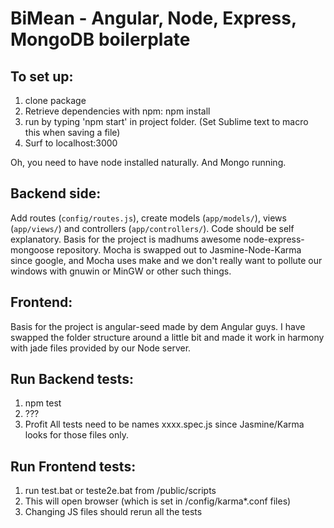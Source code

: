 # BiMean - Angular, Node, Express, MongoDB boilerplate

## To set up:
1. clone package
2. Retrieve dependencies with npm: npm install
3. run by typing 'npm start' in project folder. (Set Sublime text to macro this when saving a file)
4. Surf to localhost:3000

Oh, you need to have node installed naturally. And Mongo running.

## Backend side:
Add routes (`config/routes.js`), create models (`app/models/`), views (`app/views/`) and controllers (`app/controllers/`).
Code should be self explanatory. 
Basis for the project is madhums awesome node-express-mongoose repository. Mocha is swapped out to Jasmine-Node-Karma since google, and Mocha uses make and we don't really want to pollute our windows with gnuwin or MinGW or other such things. 

## Frontend:
Basis for the project is angular-seed made by dem Angular guys. I have swapped the folder structure around a little bit and made it work in harmony with jade files provided by our Node server.


## Run Backend tests:
1. npm test
2. ???
3. Profit
All tests need to be names xxxx.spec.js since Jasmine/Karma looks for those files only.


## Run Frontend tests:
1. run test.bat or teste2e.bat from /public/scripts
2. This will open browser (which is set in /config/karma*.conf files)
3. Changing JS files should rerun all the tests

